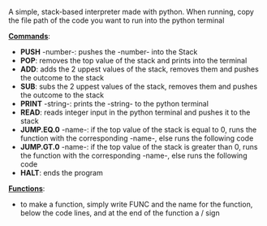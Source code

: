 A simple, stack-based interpreter made with python.
When running, copy the file path of the code you want to run into the python terminal

<ins>**Commands**</ins>:
- **PUSH** -number-: pushes the -number- into the Stack
- **POP**: removes the top value of the stack and prints into the terminal
- **ADD**: adds the 2 uppest values of the stack, removes them and pushes the outcome to the stack
- **SUB**: subs the 2 uppest values of the stack, removes them and pushes the outcome to the stack
- **PRINT** -string-: prints the -string- to the python terminal
- **READ**: reads integer input in the python terminal and pushes it to the stack
- **JUMP.EQ.0** -name-: if the top value of the stack is equal to 0, runs the function with the corresponding -name-, else runs the following code
- **JUMP.GT.0** -name-: if the top value of the stack is greater than 0, runs the function with the corresponding -name-, else runs the following code
- **HALT**: ends the program

<ins>**Functions**</ins>:
- to make a function, simply write FUNC and the name for the function, below the code lines, and at the end of the function a / sign
